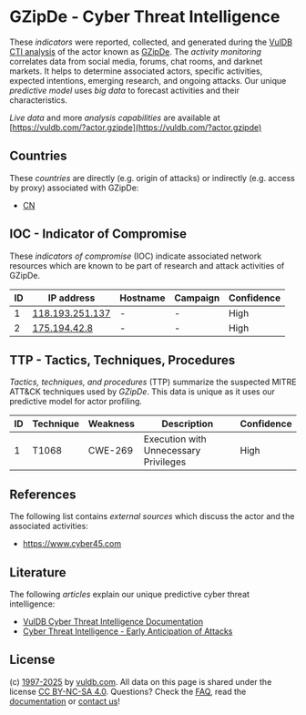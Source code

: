# GZipDe - Cyber Threat Intelligence

These _indicators_ were reported, collected, and generated during the [VulDB CTI analysis](https://vuldb.com/?kb.cti) of the actor known as [GZipDe](https://vuldb.com/?actor.gzipde). The _activity monitoring_ correlates data from social media, forums, chat rooms, and darknet markets. It helps to determine associated actors, specific activities, expected intentions, emerging research, and ongoing attacks. Our unique _predictive model_ uses _big data_ to forecast activities and their characteristics.

_Live data_ and more _analysis capabilities_ are available at [https://vuldb.com/?actor.gzipde](https://vuldb.com/?actor.gzipde)

## Countries

These _countries_ are directly (e.g. origin of attacks) or indirectly (e.g. access by proxy) associated with GZipDe:

* [CN](https://vuldb.com/?country.cn)

## IOC - Indicator of Compromise

These _indicators of compromise_ (IOC) indicate associated network resources which are known to be part of research and attack activities of GZipDe.

ID | IP address | Hostname | Campaign | Confidence
-- | ---------- | -------- | -------- | ----------
1 | [118.193.251.137](https://vuldb.com/?ip.118.193.251.137) | - | - | High
2 | [175.194.42.8](https://vuldb.com/?ip.175.194.42.8) | - | - | High

## TTP - Tactics, Techniques, Procedures

_Tactics, techniques, and procedures_ (TTP) summarize the suspected MITRE ATT&CK techniques used by _GZipDe_. This data is unique as it uses our predictive model for actor profiling.

ID | Technique | Weakness | Description | Confidence
-- | --------- | -------- | ----------- | ----------
1 | T1068 | CWE-269 | Execution with Unnecessary Privileges | High

## References

The following list contains _external sources_ which discuss the actor and the associated activities:

* https://www.cyber45.com

## Literature

The following _articles_ explain our unique predictive cyber threat intelligence:

* [VulDB Cyber Threat Intelligence Documentation](https://vuldb.com/?kb.cti)
* [Cyber Threat Intelligence - Early Anticipation of Attacks](https://www.scip.ch/en/?labs.20201022)

## License

(c) [1997-2025](https://vuldb.com/?kb.changelog) by [vuldb.com](https://vuldb.com/?kb.about). All data on this page is shared under the license [CC BY-NC-SA 4.0](https://creativecommons.org/licenses/by-nc-sa/4.0/). Questions? Check the [FAQ](https://vuldb.com/?kb.faq), read the [documentation](https://vuldb.com/?kb) or [contact us](https://vuldb.com/?contact)!
